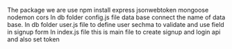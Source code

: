 The package we are use npm install express jsonwebtoken mongoose nodemon cors
In db folder config.js file data base connect the name of data base.
In db folder user.js file to define user sechma to validate and use field in signup form
In index.js file this is main file to create signup and login api and also set token

